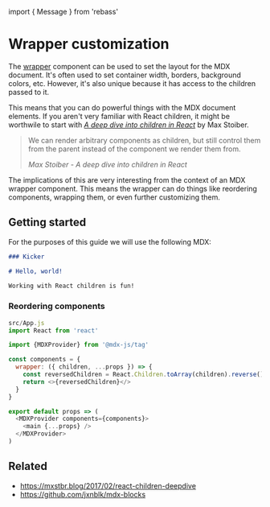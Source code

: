 import { Message } from 'rebass'

# Wrapper customization

The [wrapper](/getting-started#using-the-wrapper) component can be used
to set the layout for the MDX document.  It's often used to set container
width, borders, background colors, etc.  However, it's also unique because
it has access to the children passed to it.

This means that you can do powerful things with the MDX document elements.
If you aren't very familiar with React children, it might be worthwile to
start with [_A deep dive into children in React_](https://mxstbr.blog/2017/02/react-children-deepdive/)
by Max Stoiber.

> We can render arbitrary components as children, but still control them from the
> parent instead of the component we render them from.
>
> _Max Stoiber - A deep dive into children in React_

The implications of this are very interesting from the context of an
MDX wrapper component.  This means the wrapper can do things like reordering
components, wrapping them, or even further customizing them.

## Getting started

For the purposes of this guide we will use the following MDX:

```md
### Kicker

# Hello, world!

Working with React children is fun!
```

### Reordering components

```js
src/App.js
import React from 'react'

import {MDXProvider} from '@mdx-js/tag'

const components = {
  wrapper: ({ children, ...props }) => {
    const reversedChildren = React.Children.toArray(children).reverse()
    return <>{reversedChildren}</>
  }
}

export default props => (
  <MDXProvider components={components}>
    <main {...props} />
  </MDXProvider>
)
```

## Related

*   <https://mxstbr.blog/2017/02/react-children-deepdive>
*   <https://github.com/jxnblk/mdx-blocks>
